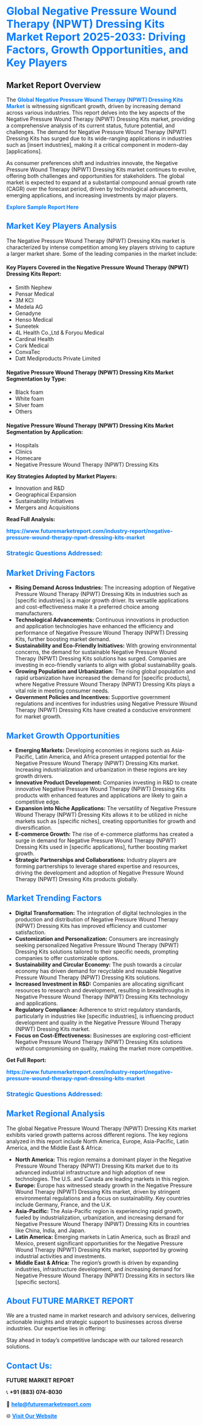 <h1 style="color: #007BFF;">Global Negative Pressure Wound Therapy (NPWT) Dressing Kits Market Report 2025-2033: Driving Factors, Growth Opportunities, and Key Players</h1>

<section id="overview">
<h2>Market Report Overview</h2>
<p>The <a href="https://www.futuremarketreport.com/industry-report/negative-pressure-wound-therapy-npwt-dressing-kits-market" style="color: #007BFF; text-decoration: none;"><strong>Global Negative Pressure Wound Therapy (NPWT) Dressing Kits Market</strong></a> is witnessing significant growth, driven by increasing demand across various industries. This report delves into the key aspects of the Negative Pressure Wound Therapy (NPWT) Dressing Kits market, providing a comprehensive analysis of its current status, future potential, and challenges. The demand for Negative Pressure Wound Therapy (NPWT) Dressing Kits has surged due to its wide-ranging applications in industries such as [insert industries], making it a critical component in modern-day [applications].</p>
<p>As consumer preferences shift and industries innovate, the Negative Pressure Wound Therapy (NPWT) Dressing Kits market continues to evolve, offering both challenges and opportunities for stakeholders. The global market is expected to expand at a substantial compound annual growth rate (CAGR) over the forecast period, driven by technological advancements, emerging applications, and increasing investments by major players.</p>
</section>

<section id="overview">
<p><a href="https://www.futuremarketreport.com/request-sample/reportId=123257" style="color: #007BFF; text-decoration: none;"><strong>Explore Sample Report Here</strong></a></p>
</section>

<section id="key-players">
<h2 style="color: #007BFF;">Market Key Players Analysis</h2>
<p>The Negative Pressure Wound Therapy (NPWT) Dressing Kits market is characterized by intense competition among key players striving to capture a larger market share. Some of the leading companies in the market include:</p>
<h4>Key Players Covered in the Negative Pressure Wound Therapy (NPWT) Dressing Kits Report:</h4>
<ul><li>Smith Nephew</li><li>Pensar Medical</li><li>3M KCI</li><li>Medela AG</li><li>Genadyne</li><li>Henso Medical</li><li>Suneetek</li><li>4L Health Co.,Ltd &amp; Foryou Medical</li><li>Cardinal Health</li><li>Cork Medical</li><li>ConvaTec</li><li>Datt Mediproducts Private Limited</li></ul>
<h4>Negative Pressure Wound Therapy (NPWT) Dressing Kits Market Segmentation by Type:</h4>
<ul><li>Black foam</li><li>White foam</li><li>Silver foam</li><li>Others</li></ul>

<h4>Negative Pressure Wound Therapy (NPWT) Dressing Kits Market Segmentation by Application:</h4>
<ul><li>Hospitals</li><li>Clinics</li><li>Homecare</li><li>Negative Pressure Wound Therapy (NPWT) Dressing Kits</li></ul>
<p><strong>Key Strategies Adopted by Market Players:</strong></p>
<ul>
<li>Innovation and R&D</li>
<li>Geographical Expansion</li>
<li>Sustainability Initiatives</li>
<li>Mergers and Acquisitions</li>
</ul>
</section>

<section>
<p><strong>Read Full Analysis: </strong></p><a href="https://www.futuremarketreport.com/industry-report/negative-pressure-wound-therapy-npwt-dressing-kits-market" style="color: #007BFF; text-decoration: none;"><strong>https://www.futuremarketreport.com/industry-report/negative-pressure-wound-therapy-npwt-dressing-kits-market</strong></a>
<h3 style="color: #007BFF;">Strategic Questions Addressed:</h3>
</section>

<section id="driving-factors">
<h2 style="color: #007BFF;">Market Driving Factors</h2>
<ul>
<li><strong>Rising Demand Across Industries:</strong> The increasing adoption of Negative Pressure Wound Therapy (NPWT) Dressing Kits in industries such as [specific industries] is a major growth driver. Its versatile applications and cost-effectiveness make it a preferred choice among manufacturers.</li>
<li><strong>Technological Advancements:</strong> Continuous innovations in production and application technologies have enhanced the efficiency and performance of Negative Pressure Wound Therapy (NPWT) Dressing Kits, further boosting market demand.</li>
<li><strong>Sustainability and Eco-Friendly Initiatives:</strong> With growing environmental concerns, the demand for sustainable Negative Pressure Wound Therapy (NPWT) Dressing Kits solutions has surged. Companies are investing in eco-friendly variants to align with global sustainability goals.</li>
<li><strong>Growing Population and Urbanization:</strong> The rising global population and rapid urbanization have increased the demand for [specific products], where Negative Pressure Wound Therapy (NPWT) Dressing Kits plays a vital role in meeting consumer needs.</li>
<li><strong>Government Policies and Incentives:</strong> Supportive government regulations and incentives for industries using Negative Pressure Wound Therapy (NPWT) Dressing Kits have created a conducive environment for market growth.</li>
</ul>
</section>

<section id="growth-opportunities">
<h2 style="color: #007BFF;">Market Growth Opportunities</h2>
<ul>
<li><strong>Emerging Markets:</strong> Developing economies in regions such as Asia-Pacific, Latin America, and Africa present untapped potential for the Negative Pressure Wound Therapy (NPWT) Dressing Kits market. Increasing industrialization and urbanization in these regions are key growth drivers.</li>
<li><strong>Innovative Product Development:</strong> Companies investing in R&D to create innovative Negative Pressure Wound Therapy (NPWT) Dressing Kits products with enhanced features and applications are likely to gain a competitive edge.</li>
<li><strong>Expansion into Niche Applications:</strong> The versatility of Negative Pressure Wound Therapy (NPWT) Dressing Kits allows it to be utilized in niche markets such as [specific niches], creating opportunities for growth and diversification.</li>
<li><strong>E-commerce Growth:</strong> The rise of e-commerce platforms has created a surge in demand for Negative Pressure Wound Therapy (NPWT) Dressing Kits used in [specific applications], further boosting market growth.</li>
<li><strong>Strategic Partnerships and Collaborations:</strong> Industry players are forming partnerships to leverage shared expertise and resources, driving the development and adoption of Negative Pressure Wound Therapy (NPWT) Dressing Kits products globally.</li>
</ul>
</section>

<section id="trending-factors">
<h2 style="color: #007BFF;">Market Trending Factors</h2>
<ul>
<li><strong>Digital Transformation:</strong> The integration of digital technologies in the production and distribution of Negative Pressure Wound Therapy (NPWT) Dressing Kits has improved efficiency and customer satisfaction.</li>
<li><strong>Customization and Personalization:</strong> Consumers are increasingly seeking personalized Negative Pressure Wound Therapy (NPWT) Dressing Kits solutions tailored to their specific needs, prompting companies to offer customizable options.</li>
<li><strong>Sustainability and Circular Economy:</strong> The push towards a circular economy has driven demand for recyclable and reusable Negative Pressure Wound Therapy (NPWT) Dressing Kits solutions.</li>
<li><strong>Increased Investment in R&D:</strong> Companies are allocating significant resources to research and development, resulting in breakthroughs in Negative Pressure Wound Therapy (NPWT) Dressing Kits technology and applications.</li>
<li><strong>Regulatory Compliance:</strong> Adherence to strict regulatory standards, particularly in industries like [specific industries], is influencing product development and quality in the Negative Pressure Wound Therapy (NPWT) Dressing Kits market.</li>
<li><strong>Focus on Cost-Effectiveness:</strong> Businesses are exploring cost-efficient Negative Pressure Wound Therapy (NPWT) Dressing Kits solutions without compromising on quality, making the market more competitive.</li>
</ul>
</section>

<section>
<p><strong>Get Full Report: </strong></p><a href="https://www.futuremarketreport.com/industry-report/negative-pressure-wound-therapy-npwt-dressing-kits-market" style="color: #007BFF; text-decoration: none;"><strong>https://www.futuremarketreport.com/industry-report/negative-pressure-wound-therapy-npwt-dressing-kits-market</strong></a>
<h3 style="color: #007BFF;">Strategic Questions Addressed:</h3>
</section>


<section id="regional-analysis">
<h2 style="color: #007BFF;">Market Regional Analysis</h2>
<p>The global Negative Pressure Wound Therapy (NPWT) Dressing Kits market exhibits varied growth patterns across different regions. The key regions analyzed in this report include North America, Europe, Asia-Pacific, Latin America, and the Middle East & Africa:</p>
<ul>
<li><strong>North America:</strong> This region remains a dominant player in the Negative Pressure Wound Therapy (NPWT) Dressing Kits market due to its advanced industrial infrastructure and high adoption of new technologies. The U.S. and Canada are leading markets in this region.</li>
<li><strong>Europe:</strong> Europe has witnessed steady growth in the Negative Pressure Wound Therapy (NPWT) Dressing Kits market, driven by stringent environmental regulations and a focus on sustainability. Key countries include Germany, France, and the U.K.</li>
<li><strong>Asia-Pacific:</strong> The Asia-Pacific region is experiencing rapid growth, fueled by industrialization, urbanization, and increasing demand for Negative Pressure Wound Therapy (NPWT) Dressing Kits in countries like China, India, and Japan.</li>
<li><strong>Latin America:</strong> Emerging markets in Latin America, such as Brazil and Mexico, present significant opportunities for the Negative Pressure Wound Therapy (NPWT) Dressing Kits market, supported by growing industrial activities and investments.</li>
<li><strong>Middle East & Africa:</strong> The region’s growth is driven by expanding industries, infrastructure development, and increasing demand for Negative Pressure Wound Therapy (NPWT) Dressing Kits in sectors like [specific sectors].</li>
</ul>
</section>

<footer>
<h2 style="color: #007BFF;">About FUTURE MARKET REPORT</h2>
<p>We are a trusted name in market research and advisory services, delivering actionable insights and strategic support to businesses across diverse industries. Our expertise lies in offering:</p>

<p>Stay ahead in today’s competitive landscape with our tailored research solutions.</p>

<h2 style="color: #007BFF;">Contact Us:</h2>
<p><strong>FUTURE MARKET REPORT</strong></p>
<p>📞 <strong>+91 (883) 074-8030</strong></p>
<p>📧 <strong><a href="mailto:help@futuremarketreport.com" style="color: #007BFF;">help@futuremarketreport.com</a></strong></p>
<p>🌐 <strong><a href="https://www.futuremarketreport.com/" style="color: #007BFF;">Visit Our Website</a></strong></p>
</footer>